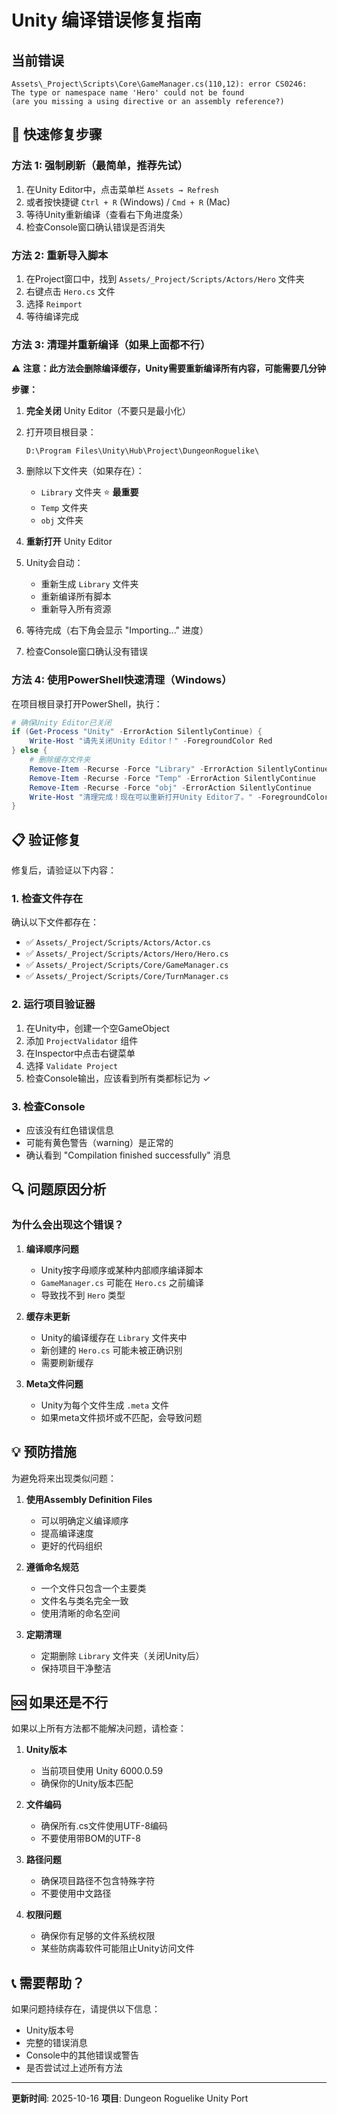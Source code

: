 # Unity 编译错误修复指南

## 当前错误

```
Assets\_Project\Scripts\Core\GameManager.cs(110,12): error CS0246: 
The type or namespace name 'Hero' could not be found 
(are you missing a using directive or an assembly reference?)
```

## 🔧 快速修复步骤

### 方法 1: 强制刷新（最简单，推荐先试）

1. 在Unity Editor中，点击菜单栏 `Assets → Refresh`
2. 或者按快捷键 `Ctrl + R` (Windows) / `Cmd + R` (Mac)
3. 等待Unity重新编译（查看右下角进度条）
4. 检查Console窗口确认错误是否消失

### 方法 2: 重新导入脚本

1. 在Project窗口中，找到 `Assets/_Project/Scripts/Actors/Hero` 文件夹
2. 右键点击 `Hero.cs` 文件
3. 选择 `Reimport`
4. 等待编译完成

### 方法 3: 清理并重新编译（如果上面都不行）

⚠️ **注意：此方法会删除编译缓存，Unity需要重新编译所有内容，可能需要几分钟**

**步骤：**

1. **完全关闭** Unity Editor（不要只是最小化）

2. 打开项目根目录：
   ```
   D:\Program Files\Unity\Hub\Project\DungeonRoguelike\
   ```

3. 删除以下文件夹（如果存在）：
   - `Library` 文件夹 ⭐ **最重要**
   - `Temp` 文件夹
   - `obj` 文件夹

4. **重新打开** Unity Editor

5. Unity会自动：
   - 重新生成 `Library` 文件夹
   - 重新编译所有脚本
   - 重新导入所有资源

6. 等待完成（右下角会显示 "Importing..." 进度）

7. 检查Console窗口确认没有错误

### 方法 4: 使用PowerShell快速清理（Windows）

在项目根目录打开PowerShell，执行：

```powershell
# 确保Unity Editor已关闭
if (Get-Process "Unity" -ErrorAction SilentlyContinue) {
    Write-Host "请先关闭Unity Editor！" -ForegroundColor Red
} else {
    # 删除缓存文件夹
    Remove-Item -Recurse -Force "Library" -ErrorAction SilentlyContinue
    Remove-Item -Recurse -Force "Temp" -ErrorAction SilentlyContinue
    Remove-Item -Recurse -Force "obj" -ErrorAction SilentlyContinue
    Write-Host "清理完成！现在可以重新打开Unity Editor了。" -ForegroundColor Green
}
```

## 📋 验证修复

修复后，请验证以下内容：

### 1. 检查文件存在
确认以下文件都存在：
- ✅ `Assets/_Project/Scripts/Actors/Actor.cs`
- ✅ `Assets/_Project/Scripts/Actors/Hero/Hero.cs`
- ✅ `Assets/_Project/Scripts/Core/GameManager.cs`
- ✅ `Assets/_Project/Scripts/Core/TurnManager.cs`

### 2. 运行项目验证器
1. 在Unity中，创建一个空GameObject
2. 添加 `ProjectValidator` 组件
3. 在Inspector中点击右键菜单
4. 选择 `Validate Project`
5. 检查Console输出，应该看到所有类都标记为 ✓

### 3. 检查Console
- 应该没有红色错误信息
- 可能有黄色警告（warning）是正常的
- 确认看到 "Compilation finished successfully" 消息

## 🔍 问题原因分析

### 为什么会出现这个错误？

1. **编译顺序问题**
   - Unity按字母顺序或某种内部顺序编译脚本
   - `GameManager.cs` 可能在 `Hero.cs` 之前编译
   - 导致找不到 `Hero` 类型

2. **缓存未更新**
   - Unity的编译缓存在 `Library` 文件夹中
   - 新创建的 `Hero.cs` 可能未被正确识别
   - 需要刷新缓存

3. **Meta文件问题**
   - Unity为每个文件生成 `.meta` 文件
   - 如果meta文件损坏或不匹配，会导致问题

## 💡 预防措施

为避免将来出现类似问题：

1. **使用Assembly Definition Files**
   - 可以明确定义编译顺序
   - 提高编译速度
   - 更好的代码组织

2. **遵循命名规范**
   - 一个文件只包含一个主要类
   - 文件名与类名完全一致
   - 使用清晰的命名空间

3. **定期清理**
   - 定期删除 `Library` 文件夹（关闭Unity后）
   - 保持项目干净整洁

## 🆘 如果还是不行

如果以上所有方法都不能解决问题，请检查：

1. **Unity版本**
   - 当前项目使用 Unity 6000.0.59
   - 确保你的Unity版本匹配

2. **文件编码**
   - 确保所有.cs文件使用UTF-8编码
   - 不要使用带BOM的UTF-8

3. **路径问题**
   - 确保项目路径不包含特殊字符
   - 不要使用中文路径

4. **权限问题**
   - 确保你有足够的文件系统权限
   - 某些防病毒软件可能阻止Unity访问文件

## 📞 需要帮助？

如果问题持续存在，请提供以下信息：

- Unity版本号
- 完整的错误消息
- Console中的其他错误或警告
- 是否尝试过上述所有方法

---

**更新时间**: 2025-10-16
**项目**: Dungeon Roguelike Unity Port

